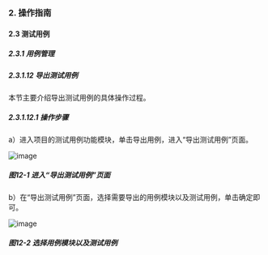 ### 2. 操作指南

#### 2.3 测试用例

##### 2.3.1 用例管理

##### 2.3.1.12 导出测试用例

本节主要介绍导出测试用例的具体操作过程。

##### 2.3.1.12.1 操作步骤

a）进入项目的测试用例功能模块，单击导出用例，进入“导出测试用例”页面。

![image](https://user-images.githubusercontent.com/79617492/186123174-2794b3e3-629f-43ae-9f76-1a3a5fd358d2.png)

##### 图12-1 进入“导出测试用例”页面

b）在“导出测试用例”页面，选择需要导出的用例模块以及测试用例，单击确定即可。

![image](https://user-images.githubusercontent.com/79617492/186123193-1235dca3-3c18-42d5-bf5a-4b37227ed96a.png)

##### 图12-2 选择用例模块以及测试用例
